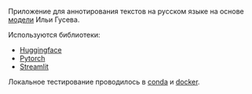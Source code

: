 Приложение для аннотирования текстов на русском языке на основе [модели](https://huggingface.co/IlyaGusev/rut5_base_sum_gazeta) Ильи Гусева.

Используются библиотеки:
- [Huggingface](https://huggingface.co/)
- [Pytorch](https://pytorch.org/)
- [Streamlit](https://streamlit.io/)

Локальное тестирование проводилось в [conda](https://docs.conda.io/en/latest/) и [docker](https://www.docker.com/).